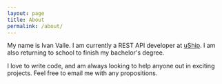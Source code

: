 ```yaml
---
layout: page
title: About
permalink: /about/
---
```


My name is Ivan Valle. I am currently a REST API developer at [uShip](https://www.uship.com/). I am also returning to school to finish my bachelor's degree.

I love to write code, and am always looking to help anyone out in exciting projects. Feel free to email me with any propositions.